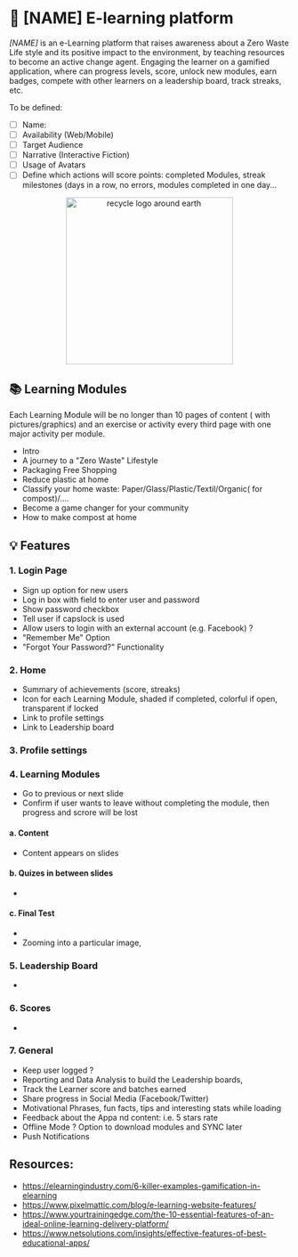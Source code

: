 # :seedling: [NAME] E-learning platform 
*[NAME]* is an e-Learning platform that raises awareness about a Zero Waste Life style and its positive impact to the environment, by teaching resources to become an active change agent. 
Engaging the learner on a gamified application, where can progress levels, score, unlock new modules, earn badges, compete with other learners on a leadership board, track streaks, etc.

To be defined: 
- [ ] Name: 
- [ ] Availability (Web/Mobile)
- [ ] Target Audience
- [ ] Narrative (Interactive Fiction)
- [ ] Usage of Avatars
- [ ] Define which actions will score points: completed Modules, streak milestones (days in a row, no errors, modules completed in one day... 

<p align="center">
  <img src="https://cdn.pixabay.com/photo/2012/04/11/18/12/recycle-29227_960_720.png" alt="recycle logo around earth" width="300" height="300">
</p>

## :books: Learning Modules
Each Learning Module will be no longer than 10 pages of content ( with pictures/graphics) and an exercise or activity every third page with one major activity per module. 
- Intro
- A journey to a "Zero Waste" Lifestyle
- Packaging Free Shopping
- Reduce plastic at home
- Classify your home waste: Paper/Glass/Plastic/Textil/Organic( for compost)/....
- Become a game changer for your community
- How to make compost at home

## :bulb: Features

### 1. Login Page
- Sign up option for new users
- Log in box with field to enter user and password
- Show password checkbox
- Tell user if capslock is used
- Allow users to login with an external account (e.g. Facebook) ?
- "Remember Me" Option
- "Forgot Your Password?" Functionality

### 2. Home
- Summary of achievements (score, streaks)
- Icon for each Learning Module, shaded if completed, colorful if open, transparent if locked
- Link to profile settings
- Link to Leadership board

### 3. Profile settings

### 4. Learning Modules 
- Go to previous or next slide
- Confirm if user wants to leave without completing the module, then progress and scrore will be lost
#### a. Content
- Content appears on slides

#### b. Quizes in between slides
- 

#### c. Final Test 
- 
- Zooming into a particular image,


### 5. Leadership Board
- 

### 6. Scores
- 


### 7. General
- Keep user logged ?
-	Reporting and Data Analysis to build the Leadership boards, 
- Track the Learner score and batches earned
- Share progress in Social Media (Facebook/Twitter)
- Motivational Phrases, fun facts, tips and interesting stats while loading
- Feedback about the Appa nd content: i.e. 5 stars rate
- Offline Mode ? Option to download modules and SYNC later
- Push Notifications


## Resources:
-	https://elearningindustry.com/6-killer-examples-gamification-in-elearning
-	https://www.pixelmattic.com/blog/e-learning-website-features/ 
- https://www.yourtrainingedge.com/the-10-essential-features-of-an-ideal-online-learning-delivery-platform/
- https://www.netsolutions.com/insights/effective-features-of-best-educational-apps/



